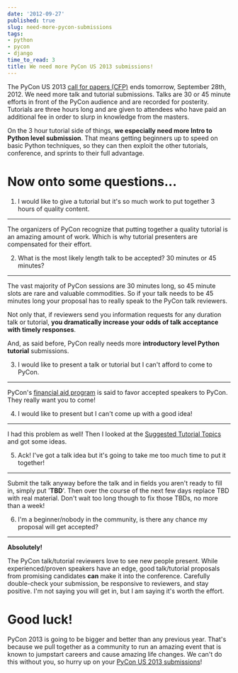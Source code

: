 ```yaml
---
date: '2012-09-27'
published: true
slug: need-more-pycon-submissions
tags:
- python
- pycon
- django
time_to_read: 3
title: We need more PyCon US 2013 submissions!
---
```


The PyCon US 2013 [call for papers
(CFP)](https://us.pycon.org/2013/speaking/cfp/) ends tomorrow, September
28th, 2012. We need more talk and tutorial submissions. Talks are 30 or
45 minute efforts in front of the PyCon audience and are recorded for
posterity. Tutorials are three hours long and are given to attendees who
have paid an additional fee in order to slurp in knowledge from the
masters.

On the 3 hour tutorial side of things, **we especially need more Intro
to Python level submission**. That means getting beginners up to speed
on basic Python techniques, so they can then exploit the other
tutorials, conference, and sprints to their full advantage.

Now onto some questions...
===========================

1. I would like to give a tutorial but it's so much work to put together 3 hours of quality content.
-----------------------------------------------------------------------------------------------------

The organizers of PyCon recognize that putting together a quality
tutorial is an amazing amount of work. Which is why tutorial presenters
are compensated for their effort.

2. What is the most likely length talk to be accepted? 30 minutes or 45 minutes?
--------------------------------------------------------------------------------

The vast majority of PyCon sessions are 30 minutes long, so 45 minute
slots are rare and valuable commodities. So if your talk needs to be 45
minutes long your proposal has to really speak to the PyCon talk
reviewers.

Not only that, if reviewers send you information requests for any
duration talk or tutorial, **you dramatically increase your odds of talk
acceptance with timely responses**.

And, as said before, PyCon really needs more **introductory level Python
tutorial** submissions.

3. I would like to present a talk or tutorial but I can't afford to come to PyCon.
-----------------------------------------------------------------------------------

PyCon's [financial aid
program](https://docs.google.com/spreadsheet/viewform?fromEmail=true&formkey=dGt4Z0dsY052VERJem4xUUFVQW9uQVE6MQ)
is said to favor accepted speakers to PyCon. They really want you to
come!

4. I would like to present but I can't come up with a good idea!
-----------------------------------------------------------------

I had this problem as well! Then I looked at the [Suggested Tutorial
Topics](https://us.pycon.org/2013/tutorials/suggested_topics_2012/) and
got some ideas.

5. Ack! I've got a talk idea but it's going to take me too much time to put it together!
------------------------------------------------------------------------------------------

Submit the talk anyway before the talk and in fields you aren't ready
to fill in, simply put '**TBD**'. Then over the course of the next few
days replace TBD with real material. Don't wait too long though to fix
those TBDs, no more than a week!

6. I'm a beginner/nobody in the community, is there any chance my proposal will get accepted?
----------------------------------------------------------------------------------------------

**Absolutely!**

The PyCon talk/tutorial reviewers love to see new people present. While
experienced/proven speakers have an edge, good talk/tutorial proposals
from promising candidates **can** make it into the conference. Carefully
double-check your submission, be responsive to reviewers, and stay
positive. I'm not saying you will get in, but I am saying it's worth
the effort.

Good luck!
==========

PyCon 2013 is going to be bigger and better than any previous year.
That's because we pull together as a community to run an amazing event
that is known to jumpstart careers and cause amazing life changes. We
can't do this without you, so hurry up on your [PyCon US 2013
submissions](https://us.pycon.org/2013/speaking/cfp/)!
